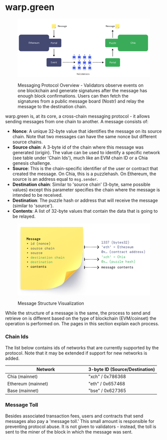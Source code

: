# warp.green

<figure><img src="../../.gitbook/assets/image (2) (1) (1).png" alt=""><figcaption><p>Messaging Protocol Overview - Validators observe events on one blockchain and generate signatures after the message has enough block confirmations. Users can then fetch the signatures from a public message board (Nostr) and relay the message to the destination chain.</p></figcaption></figure>

warp.green is, at its core, a cross-chain messaging protocol - it allows sending messages from one chain to another. A message consists of:

* **Nonce**: A unique 32-byte value that identifies the message on its source chain. Note that two messages can have the same nonce but different source chains.
* **Source chain**: A 3-byte id of the chain where this message was generated (origin). The value can be used to identify a specific network (see table under 'Chain Ids'), much like an EVM chain ID or a Chia genesis challenge.
* **Source**: This is the chain-specific identifier of the user or contract that created the message. On Chia, this is a puzzlehash. On Ethereum, the source is an address equal to `msg.sender`.
* **Destination chain**: Similar to 'source chain' (3-byte, same possible values) except this parameter specifies the chain where the message is intended to be received.
* **Destination**: The puzzle hash or address that will receive the message (similar to 'source').
* **Contents**: A list of 32-byte values that contain the data that is going to be relayed.

<figure><img src="../../.gitbook/assets/image (1) (1) (1) (1).png" alt=""><figcaption><p>Message Structure Visualization</p></figcaption></figure>

While the structure of a message is the same, the process to send and retrieve on is different based on the type of blockchain (EVM/coinset) the operation is performed on. The pages in this section explain each process.

### Chain Ids

The list below contains ids of networks that are currently supported by the protocol. Note that it may be extended if support for new networks is added.

<table><thead><tr><th width="246">Network</th><th>3-byte ID (Source/Destination) </th></tr></thead><tbody><tr><td>Chia (mainnet)</td><td>"xch" / 0x786368</td></tr><tr><td>Ethereum (mainnet)</td><td>"eth" / 0x657468</td></tr><tr><td>Base (mainnet)</td><td>"bse" / 0x627365</td></tr></tbody></table>

### Message Toll

Besides associated transaction fees, users and contracts that send messages also pay a 'message toll.' This small amount is responsible for preventing protocol abuse. It is not given to validators - instead, the toll is sent to the miner of the block in which the message was sent.
